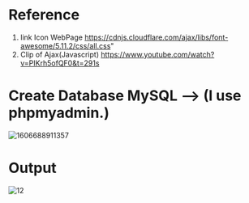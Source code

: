 # Reference
1. link Icon WebPage https://cdnjs.cloudflare.com/ajax/libs/font-awesome/5.11.2/css/all.css" 
2. Clip of Ajax(Javascript) https://www.youtube.com/watch?v=PIKrh5ofQF0&t=291s     
# Create Database MySQL --> (I use phpmyadmin.)
![1606688911357](https://user-images.githubusercontent.com/62991197/100555314-2aa3e280-32cd-11eb-8d80-621ec70e77f2.jpg)

# Output
![12](https://user-images.githubusercontent.com/62991197/100555089-d64c3300-32cb-11eb-8aa7-e355dba27a03.jpg)
